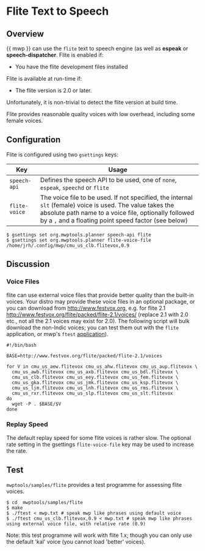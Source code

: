 Flite Text to Speech
====================

## Overview

{{ mwp }} can use the `flite` text to speech engine (as well as **espeak** or **speech-dispatcher**. Flite is enabled if:

* You have the flite development files installed

Flite is available at run-time if:

* The flite version is 2.0 or later.

Unfortunately, it is non-trivial to detect the flite version at build time.

Flite provides reasonable quality voices with low overhead, including some female voices.

## Configuration

Flite is configured using two `gsettings` keys:

| Key | Usage |
| --- | ----- |
| `speech-api` | Defines the speech API to be used, one of `none`, `espeak`, `speechd` or `flite`  |
| `flite-voice` | The voice file to be used. If not specified, the internal `slt` (female) voice is used. The value takes the absolute path name to a voice file, optionally followed by a `,` and a floating point speed factor (see below) |

    $ gsettings set org.mwptools.planner speech-api flite
    $ gsettings set org.mwptools.planner flite-voice-file /home/jrh/.config/mwp/cmu_us_clb.flitevox,0.9

## Discussion

### Voice Files

flite can use external voice files that provide better quality than the built-in voices. Your distro may provide these voice files in an optional package, or you can download from http://www.festvox.org, e.g. for flite 2.1 http://www.festvox.org/flite/packed/flite-2.1/voices/ (replace 2.1 with 2.0 etc., not all the 2.1 voices may exist for 2.0). The following script will bulk download the non-Indic voices; you can test them out with the `flite` application, or mwp's `ftest` [application](#test)).

    #!/bin/bash

    BASE=http://www.festvox.org/flite/packed/flite-2.1/voices

    for V in cmu_us_aew.flitevox cmu_us_ahw.flitevox cmu_us_aup.flitevox \
      cmu_us_awb.flitevox cmu_us_axb.flitevox cmu_us_bdl.flitevox \
      cmu_us_clb.flitevox cmu_us_eey.flitevox cmu_us_fem.flitevox \
      cmu_us_gka.flitevox cmu_us_jmk.flitevox cmu_us_ksp.flitevox \
      cmu_us_ljm.flitevox cmu_us_lnh.flitevox cmu_us_rms.flitevox \
      cmu_us_rxr.flitevox cmu_us_slp.flitevox cmu_us_slt.flitevox
    do
      wget -P . $BASE/$V
    done

### Replay Speed

The default replay speed for some flite voices is rather slow. The optional rate setting in the gsettings `flite-voice-file` key may be used to increase the rate.

## Test

`mwptools/samples/flite` provides a test programme for assessing flite voices.

    $ cd  mwptools/samples/flite
    $ make
    $ ./ftest < mwp.txt # speak mwp like phrases using default voice
    $ ./ftest cmu_us_clb.flitevox,0.9 < mwp.txt # speak mwp like phrases using external voice file, with relative rate (0.9)

Note: this test programme will work with flite 1.x; though you can only use the default 'kal' voice (you cannot load 'better' voices).
